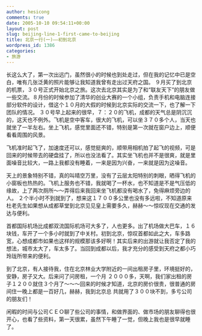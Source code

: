 ```yaml
---
author: hesicong
comments: true
date: 2005-10-10 09:54:11+00:00
layout: post
slug: beijing-line-1-first-came-to-beijing
title: 北京一行(一)——初到北京
wordpress_id: 1386
categories:
- 旅游
---
```



长这么大了，第一次出远门，虽然很小的时候也到处走过，但在我的记忆中已是空白，唯有几张泛黄的照片能够让我知道我曾有走出过天府之国。
９月买了到北京的机票，３０号正式开始北京之旅。这次去北京其实是为了和“联友天下”的朋友做一些交流。８月份的时候参加了清华的创业大赛的一个小组，负责手机和电脑连接部分软件的设计，借这个１０月的大假的时候到北京实际的交流一下，也了解一下团队的情况。
３０号早上起来的很早，７：２０的飞机，成都的天气总是阴沉沉的，这天也不例外。飞机是空中客车，很大的飞机，可以坐３７０多个人，当天也就坐了一半左右。坐上飞机，感觉里面还不错，特别是第一次就在窗户边上，顺便看看周围的风景。

飞机准时起飞了，加速度还可以，感觉挺爽的，顺带用相机拍了起飞的视频，可是回来的时候带去的硬盘挂了，所以也没法看了。其实坐飞机也并不是很爽，就是里面噪音比较大，一路上我都没有睡着，一来是因为兴奋，一来就是因为这噪音。

天上的景象特别不错，真的叫晴空万里，没有了云层太阳特别的刺眼，晒得飞机的小窗板也热热的。飞机上服务也不错，我就喝了一杯水，也不知道是不是气压低的缘故，上了两次厕所～～弄得后来我回来坐飞机都没有喝水了，免得麻烦旁边的人。
２个半小时不到就到了，想来这１７００多公里也没有多远啦，不知道原来杜老先生如果想从成都草堂到北京见见皇上需要多久，赫赫～～惊叹现在交通的发达与便利。

首都国际机场比成都双流国际机场可大多了，人也更多。出了机场做大巴车，１６块钱，车开了一个多小时就到了中关村。初到北京，惊叹首都如此之大，车多路 宽，心想成都市如果也这样的规模那该多好啊！其实后来的出游就让我否定了我的想法，城市太大了，车太多了。当回到成都以后，我才充分的感受到天府之都小巧 玲珑所带来的便利。

到了北京，有人接待我，住在北京林业大学附近的一间出租房子里，环境挺好的，安静，房子又大。后来问了问房租，一个月 ２０００多，天啊，我们家出租的房子１２００就住３个月了～～～回来的时候才知道，北京的房价很贵，很普通的房间住一晚上都是一百好几，赫赫，我到北京总 共就用了３００块不到，多亏公司的朋友们！

闲暇的时间与公司ＣＥＯ聊了些公司的事情，和做界面的、做市场的朋友聊得也很开心，也看了些资料，第一天很累，虽然下午睡了一觉，但晚上我也是很早就睡了。
